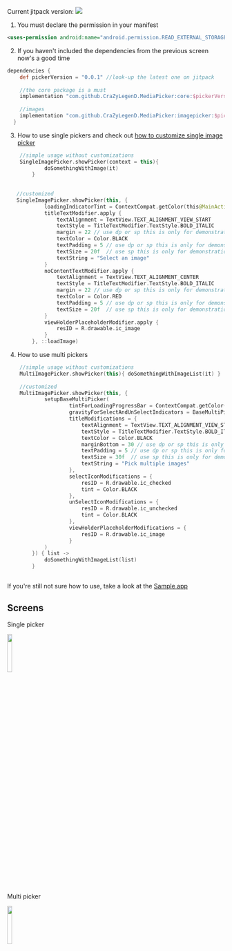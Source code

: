 

Current jitpack version: [![](https://jitpack.io/v/CraZyLegenD/MediaPicker.svg)](https://jitpack.io/#CraZyLegenD/MediaPicker)

1. You must declare the permission in your manifest
```xml
<uses-permission android:name="android.permission.READ_EXTERNAL_STORAGE" />
```
2. If you haven't included the dependencies from the previous screen now's a good time
```gradle
dependencies {
    def pickerVersion = "0.0.1" //look-up the latest one on jitpack 
    
    //the core package is a must
    implementation "com.github.CraZyLegenD.MediaPicker:core:$pickerVersion"
    
    //images
    implementation "com.github.CraZyLegenD.MediaPicker:imagepicker:$pickerVersion"
  }
```
3. How to use single pickers and check out [how to customize single image picker](https://github.com/CraZyLegenD/MediaPicker/wiki/Single-audio-video-picker-customization)
```kotlin
    //simple usage without customizations
    SingleImagePicker.showPicker(context = this){
            doSomethingWithImage(it)
        }
        
   
   //customized
   SingleImagePicker.showPicker(this, {
            loadingIndicatorTint = ContextCompat.getColor(this@MainActivity, R.color.colorPrimaryDark)
            titleTextModifier.apply {
                textAlignment = TextView.TEXT_ALIGNMENT_VIEW_START
                textStyle = TitleTextModifier.TextStyle.BOLD_ITALIC
                margin = 22 // use dp or sp this is only for demonstration purposes
                textColor = Color.BLACK
                textPadding = 5 // use dp or sp this is only for demonstration purposes
                textSize = 20f  // use sp this is only for demonstration purposes
                textString = "Select an image"
            }
            noContentTextModifier.apply {
                textAlignment = TextView.TEXT_ALIGNMENT_CENTER
                textStyle = TitleTextModifier.TextStyle.BOLD_ITALIC
                margin = 22 // use dp or sp this is only for demonstration purposes
                textColor = Color.RED
                textPadding = 5 // use dp or sp this is only for demonstration purposes
                textSize = 20f  // use sp this is only for demonstration purposes
            }
            viewHolderPlaceholderModifier.apply {
                resID = R.drawable.ic_image
            }
        }, ::loadImage)
```

4. How to use multi pickers
```kotlin
    //simple usage without customizations
    MultiImagePicker.showPicker(this){ doSomethingWithImageList(it) }
    
    //customized
    MultiImagePicker.showPicker(this, {
            setupBaseMultiPicker(
                    tintForLoadingProgressBar = ContextCompat.getColor(this@MainActivity, R.color.colorPrimaryDark),
                    gravityForSelectAndUnSelectIndicators = BaseMultiPickerModifier.Gravity.TOP_LEFT,
                    titleModifications = {
                        textAlignment = TextView.TEXT_ALIGNMENT_VIEW_START
                        textStyle = TitleTextModifier.TextStyle.BOLD_ITALIC
                        textColor = Color.BLACK
                        marginBottom = 30 // use dp or sp this is only for demonstration purposes
                        textPadding = 5 // use dp or sp this is only for demonstration purposes
                        textSize = 30f  // use sp this is only for demonstration purposes
                        textString = "Pick multiple images"
                    },
                    selectIconModifications = {
                        resID = R.drawable.ic_checked
                        tint = Color.BLACK
                    },
                    unSelectIconModifications = {
                        resID = R.drawable.ic_unchecked
                        tint = Color.BLACK
                    },
                    viewHolderPlaceholderModifications = {
                        resID = R.drawable.ic_image
                    }
            )
        }) { list ->
            doSomethingWithImageList(list)
        }
```
##
If you're still not sure how to use, take a look at the [Sample app](https://github.com/CraZyLegenD/MediaPicker/blob/master/app/src/main/java/com/crazylegend/mediapicker/MainActivity.kt) 

## Screens

Single picker

<img src="https://raw.githubusercontent.com/CraZyLegenD/MediaPicker/master/imagepicker/screens/screen_1.png" width="15%"></img>

Multi picker

<img src="https://raw.githubusercontent.com/CraZyLegenD/MediaPicker/master/imagepicker/screens/screen_3.png" width="15%"></img>
